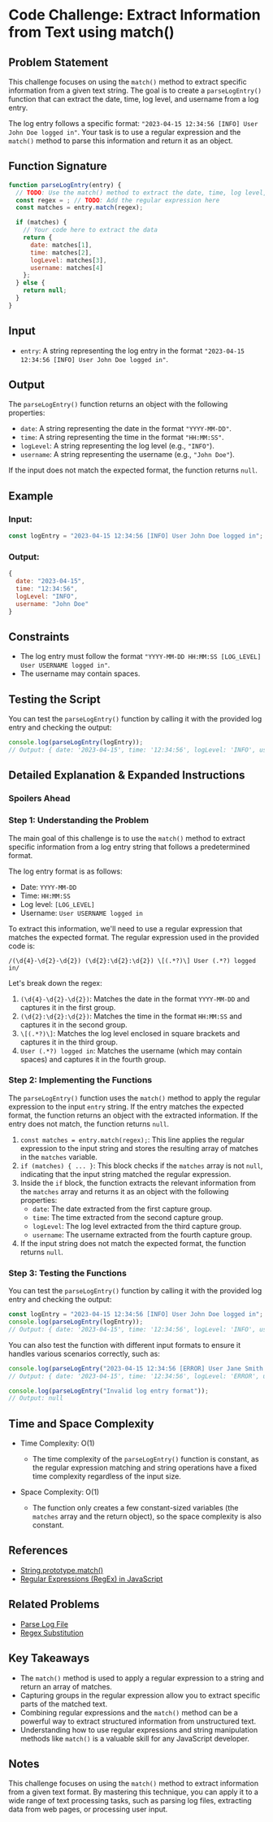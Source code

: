 # Code Challenge: Extract Information from Text using match()

## Problem Statement

This challenge focuses on using the `match()` method to extract specific information from a given text string. The goal is to create a `parseLogEntry()` function that can extract the date, time, log level, and username from a log entry.

The log entry follows a specific format: `"2023-04-15 12:34:56 [INFO] User John Doe logged in"`. Your task is to use a regular expression and the `match()` method to parse this information and return it as an object.

## Function Signature

```javascript
function parseLogEntry(entry) {
  // TODO: Use the match() method to extract the date, time, log level, and username
  const regex = ; // TODO: Add the regular expression here
  const matches = entry.match(regex);

  if (matches) {
    // Your code here to extract the data
    return {
      date: matches[1],
      time: matches[2],
      logLevel: matches[3],
      username: matches[4]
    };
  } else {
    return null;
  }
}
```

## Input

- `entry`: A string representing the log entry in the format `"2023-04-15 12:34:56 [INFO] User John Doe logged in"`.

## Output

The `parseLogEntry()` function returns an object with the following properties:
- `date`: A string representing the date in the format `"YYYY-MM-DD"`.
- `time`: A string representing the time in the format `"HH:MM:SS"`.
- `logLevel`: A string representing the log level (e.g., `"INFO"`).
- `username`: A string representing the username (e.g., `"John Doe"`).

If the input does not match the expected format, the function returns `null`.

## Example

### Input:

```javascript
const logEntry = "2023-04-15 12:34:56 [INFO] User John Doe logged in";
```

### Output:

```javascript
{
  date: "2023-04-15",
  time: "12:34:56",
  logLevel: "INFO",
  username: "John Doe"
}
```

## Constraints

- The log entry must follow the format `"YYYY-MM-DD HH:MM:SS [LOG_LEVEL] User USERNAME logged in"`.
- The username may contain spaces.

## Testing the Script

You can test the `parseLogEntry()` function by calling it with the provided log entry and checking the output:

```javascript
console.log(parseLogEntry(logEntry));
// Output: { date: '2023-04-15', time: '12:34:56', logLevel: 'INFO', username: 'John Doe' }
```

## Detailed Explanation & Expanded Instructions

### **Spoilers Ahead**

### Step 1: Understanding the Problem

The main goal of this challenge is to use the `match()` method to extract specific information from a log entry string that follows a predetermined format.

The log entry format is as follows:
- Date: `YYYY-MM-DD`
- Time: `HH:MM:SS`
- Log level: `[LOG_LEVEL]`
- Username: `User USERNAME logged in`

To extract this information, we'll need to use a regular expression that matches the expected format. The regular expression used in the provided code is:

`/(\d{4}-\d{2}-\d{2}) (\d{2}:\d{2}:\d{2}) \[(.*?)\] User (.*?) logged in/`

Let's break down the regex:

1. `(\d{4}-\d{2}-\d{2})`: Matches the date in the format `YYYY-MM-DD` and captures it in the first group.
2. `(\d{2}:\d{2}:\d{2})`: Matches the time in the format `HH:MM:SS` and captures it in the second group.
3. `\[(.*?)\]`: Matches the log level enclosed in square brackets and captures it in the third group.
4. `User (.*?) logged in`: Matches the username (which may contain spaces) and captures it in the fourth group.

### Step 2: Implementing the Functions

The `parseLogEntry()` function uses the `match()` method to apply the regular expression to the input `entry` string. If the entry matches the expected format, the function returns an object with the extracted information. If the entry does not match, the function returns `null`.

1. `const matches = entry.match(regex);`: This line applies the regular expression to the input string and stores the resulting array of matches in the `matches` variable.
2. `if (matches) { ... }`: This block checks if the `matches` array is not `null`, indicating that the input string matched the regular expression.
3. Inside the `if` block, the function extracts the relevant information from the `matches` array and returns it as an object with the following properties:
   - `date`: The date extracted from the first capture group.
   - `time`: The time extracted from the second capture group.
   - `logLevel`: The log level extracted from the third capture group.
   - `username`: The username extracted from the fourth capture group.
4. If the input string does not match the expected format, the function returns `null`.

### Step 3: Testing the Functions

You can test the `parseLogEntry()` function by calling it with the provided log entry and checking the output:

```javascript
const logEntry = "2023-04-15 12:34:56 [INFO] User John Doe logged in";
console.log(parseLogEntry(logEntry));
// Output: { date: '2023-04-15', time: '12:34:56', logLevel: 'INFO', username: 'John Doe' }
```

You can also test the function with different input formats to ensure it handles various scenarios correctly, such as:

```javascript
console.log(parseLogEntry("2023-04-15 12:34:56 [ERROR] User Jane Smith logged in"));
// Output: { date: '2023-04-15', time: '12:34:56', logLevel: 'ERROR', username: 'Jane Smith' }

console.log(parseLogEntry("Invalid log entry format"));
// Output: null
```

## Time and Space Complexity

- Time Complexity: O(1)
  - The time complexity of the `parseLogEntry()` function is constant, as the regular expression matching and string operations have a fixed time complexity regardless of the input size.

- Space Complexity: O(1)
  - The function only creates a few constant-sized variables (the `matches` array and the return object), so the space complexity is also constant.

## References

- [String.prototype.match()](https://developer.mozilla.org/en-US/docs/Web/JavaScript/Reference/Global_Objects/String/match)
- [Regular Expressions (RegEx) in JavaScript](https://developer.mozilla.org/en-US/docs/Web/JavaScript/Guide/Regular_Expressions)

## Related Problems

- [Parse Log File](https://www.hackerrank.com/challenges/parse-log-file/problem)
- [Regex Substitution](https://www.hackerrank.com/challenges/hackerrank-language-of-hackers/problem)

## Key Takeaways

- The `match()` method is used to apply a regular expression to a string and return an array of matches.
- Capturing groups in the regular expression allow you to extract specific parts of the matched text.
- Combining regular expressions and the `match()` method can be a powerful way to extract structured information from unstructured text.
- Understanding how to use regular expressions and string manipulation methods like `match()` is a valuable skill for any JavaScript developer.

## Notes

This challenge focuses on using the `match()` method to extract information from a given text format. By mastering this technique, you can apply it to a wide range of text processing tasks, such as parsing log files, extracting data from web pages, or processing user input.

